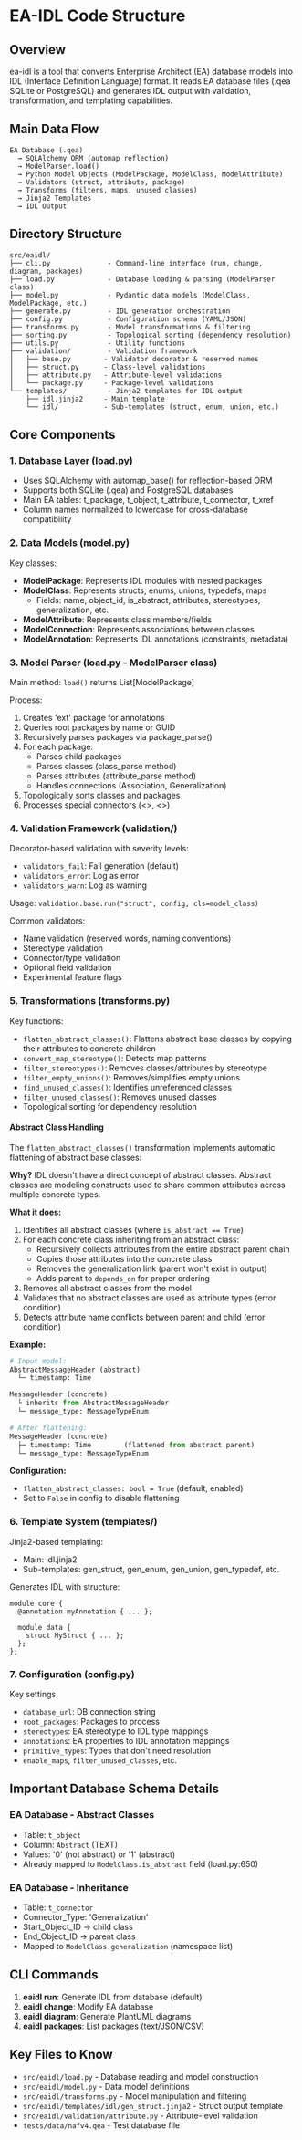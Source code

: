 # EA-IDL Code Structure

## Overview
ea-idl is a tool that converts Enterprise Architect (EA) database models into IDL (Interface Definition Language) format. It reads EA database files (.qea SQLite or PostgreSQL) and generates IDL output with validation, transformation, and templating capabilities.

## Main Data Flow
```
EA Database (.qea)
  → SQLAlchemy ORM (automap reflection)
  → ModelParser.load()
  → Python Model Objects (ModelPackage, ModelClass, ModelAttribute)
  → Validators (struct, attribute, package)
  → Transforms (filters, maps, unused classes)
  → Jinja2 Templates
  → IDL Output
```

## Directory Structure
```
src/eaidl/
├── cli.py              - Command-line interface (run, change, diagram, packages)
├── load.py             - Database loading & parsing (ModelParser class)
├── model.py            - Pydantic data models (ModelClass, ModelPackage, etc.)
├── generate.py         - IDL generation orchestration
├── config.py           - Configuration schema (YAML/JSON)
├── transforms.py       - Model transformations & filtering
├── sorting.py          - Topological sorting (dependency resolution)
├── utils.py            - Utility functions
├── validation/         - Validation framework
│   ├── base.py        - Validator decorator & reserved names
│   ├── struct.py      - Class-level validations
│   ├── attribute.py   - Attribute-level validations
│   └── package.py     - Package-level validations
└── templates/          - Jinja2 templates for IDL output
    ├── idl.jinja2     - Main template
    └── idl/           - Sub-templates (struct, enum, union, etc.)
```

## Core Components

### 1. Database Layer (load.py)
- Uses SQLAlchemy with automap_base() for reflection-based ORM
- Supports both SQLite (.qea) and PostgreSQL databases
- Main EA tables: t_package, t_object, t_attribute, t_connector, t_xref
- Column names normalized to lowercase for cross-database compatibility

### 2. Data Models (model.py)
Key classes:
- **ModelPackage**: Represents IDL modules with nested packages
- **ModelClass**: Represents structs, enums, unions, typedefs, maps
  - Fields: name, object_id, is_abstract, attributes, stereotypes, generalization, etc.
- **ModelAttribute**: Represents class members/fields
- **ModelConnection**: Represents associations between classes
- **ModelAnnotation**: Represents IDL annotations (constraints, metadata)

### 3. Model Parser (load.py - ModelParser class)
Main method: `load()` returns List[ModelPackage]

Process:
1. Creates 'ext' package for annotations
2. Queries root packages by name or GUID
3. Recursively parses packages via package_parse()
4. For each package:
   - Parses child packages
   - Parses classes (class_parse method)
   - Parses attributes (attribute_parse method)
   - Handles connections (Association, Generalization)
5. Topologically sorts classes and packages
6. Processes special connectors (<<union>>, <<values>>)

### 4. Validation Framework (validation/)
Decorator-based validation with severity levels:
- `validators_fail`: Fail generation (default)
- `validators_error`: Log as error
- `validators_warn`: Log as warning

Usage: `validation.base.run("struct", config, cls=model_class)`

Common validators:
- Name validation (reserved words, naming conventions)
- Stereotype validation
- Connector/type validation
- Optional field validation
- Experimental feature flags

### 5. Transformations (transforms.py)
Key functions:
- `flatten_abstract_classes()`: Flattens abstract base classes by copying their attributes to concrete children
- `convert_map_stereotype()`: Detects map patterns
- `filter_stereotypes()`: Removes classes/attributes by stereotype
- `filter_empty_unions()`: Removes/simplifies empty unions
- `find_unused_classes()`: Identifies unreferenced classes
- `filter_unused_classes()`: Removes unused classes
- Topological sorting for dependency resolution

#### Abstract Class Handling
The `flatten_abstract_classes()` transformation implements automatic flattening of abstract base classes:

**Why?** IDL doesn't have a direct concept of abstract classes. Abstract classes are modeling constructs used to share common attributes across multiple concrete types.

**What it does:**
1. Identifies all abstract classes (where `is_abstract == True`)
2. For each concrete class inheriting from an abstract class:
   - Recursively collects attributes from the entire abstract parent chain
   - Copies those attributes into the concrete class
   - Removes the generalization link (parent won't exist in output)
   - Adds parent to `depends_on` for proper ordering
3. Removes all abstract classes from the model
4. Validates that no abstract classes are used as attribute types (error condition)
5. Detects attribute name conflicts between parent and child (error condition)

**Example:**
```python
# Input model:
AbstractMessageHeader (abstract)
  └─ timestamp: Time

MessageHeader (concrete)
  └ inherits from AbstractMessageHeader
  └─ message_type: MessageTypeEnum

# After flattening:
MessageHeader (concrete)
  ├─ timestamp: Time        (flattened from abstract parent)
  └─ message_type: MessageTypeEnum
```

**Configuration:**
- `flatten_abstract_classes: bool = True` (default, enabled)
- Set to `False` in config to disable flattening

### 6. Template System (templates/)
Jinja2-based templating:
- Main: idl.jinja2
- Sub-templates: gen_struct, gen_enum, gen_union, gen_typedef, etc.

Generates IDL with structure:
```idl
module core {
  @annotation myAnnotation { ... };

  module data {
    struct MyStruct { ... };
  };
};
```

### 7. Configuration (config.py)
Key settings:
- `database_url`: DB connection string
- `root_packages`: Packages to process
- `stereotypes`: EA stereotype to IDL type mappings
- `annotations`: EA properties to IDL annotation mappings
- `primitive_types`: Types that don't need resolution
- `enable_maps`, `filter_unused_classes`, etc.

## Important Database Schema Details

### EA Database - Abstract Classes
- Table: `t_object`
- Column: `Abstract` (TEXT)
- Values: '0' (not abstract) or '1' (abstract)
- Already mapped to `ModelClass.is_abstract` field (load.py:650)

### EA Database - Inheritance
- Table: `t_connector`
- Connector_Type: 'Generalization'
- Start_Object_ID → child class
- End_Object_ID → parent class
- Mapped to `ModelClass.generalization` (namespace list)

## CLI Commands
1. **eaidl run**: Generate IDL from database (default)
2. **eaidl change**: Modify EA database
3. **eaidl diagram**: Generate PlantUML diagrams
4. **eaidl packages**: List packages (text/JSON/CSV)

## Key Files to Know
- `src/eaidl/load.py` - Database reading and model construction
- `src/eaidl/model.py` - Data model definitions
- `src/eaidl/transforms.py` - Model manipulation and filtering
- `src/eaidl/templates/idl/gen_struct.jinja2` - Struct output template
- `src/eaidl/validation/attribute.py` - Attribute-level validation
- `tests/data/nafv4.qea` - Test database file
